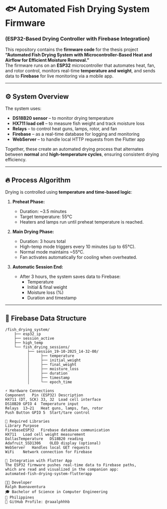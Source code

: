 # 🐟 Automated Fish Drying System Firmware  
### (ESP32-Based Drying Controller with Firebase Integration)

This repository contains the **firmware code** for the thesis project  
**“Automated Fish Drying System with Microcontroller-Based Heat and Airflow for Efficient Moisture Removal.”**  
The firmware runs on an **ESP32** microcontroller that automates heat, fan, and rotor control, monitors real-time **temperature and weight**, and sends data to **Firebase** for live monitoring via a mobile app.

---

## ⚙️ System Overview

The system uses:
- **DS18B20 sensor** – to monitor drying temperature  
- **HX711 load cell** – to measure fish weight and track moisture loss  
- **Relays** – to control heat guns, lamps, rotor, and fan  
- **Firebase** – as a real-time database for logging and monitoring  
- **WebServer** – to handle local HTTP requests from the Flutter app  

Together, these create an automated drying process that alternates between **normal** and **high-temperature cycles**, ensuring consistent drying efficiency.

---

## 🔥 Process Algorithm

Drying is controlled using **temperature and time-based logic**:

1. **Preheat Phase:**  
   - Duration: ~3.5 minutes  
   - Target temperature: 55°C  
   - Heaters and lamps run until preheat temperature is reached.  

2. **Main Drying Phase:**  
   - Duration: 3 hours total  
   - High-temp mode triggers every 10 minutes (up to 65°C).  
   - Normal mode maintains ~55°C.  
   - Fan activates automatically for cooling when overheated.  

3. **Automatic Session End:**  
   - After 3 hours, the system saves data to Firebase:
     - Temperature  
     - Initial & final weight  
     - Moisture loss (%)  
     - Duration and timestamp  

---

## 🧮 Firebase Data Structure

```plaintext
/fish_drying_system/
    ├── esp32_ip
    ├── session_active
    ├── high_temp
    └── fish_drying_sessions/
          ├── session_19-10-2025_14-32-00/
          │     ├── temperature
          │     ├── initial_weight
          │     ├── final_weight
          │     ├── moisture_loss
          │     ├── duration
          │     ├── timestamp
          │     └── epoch_time

⚡ Hardware Connections
Component	Pin (ESP32)	Description
HX711 (DT, SCK)	33, 32	Load cell interface
DS18B20	GPIO 4	Temperature input
Relays	13–21	Heat guns, lamps, fan, rotor
Push Button	GPIO 5	Start/tare control

🧰 Required Libraries
Library	Purpose
FirebaseESP32	Firebase database communication
HX711	Load cell weight measurement
DallasTemperature	DS18B20 reading
Adafruit_SSD1306	OLED display (optional)
WebServer	Handles local GET requests
WiFi	Network connection for Firebase

🔗 Integration with Flutter App
The ESP32 firmware pushes real-time data to Firebase paths,
which are read and visualized in the companion app:
automated-fish-drying-system-flutterapp

🧑‍💻 Developer
Ralph Buenaventura
🎓 Bachelor of Science in Computer Engineering
📍 Philippines
🔗 GitHub Profile: @raaalphhhb
